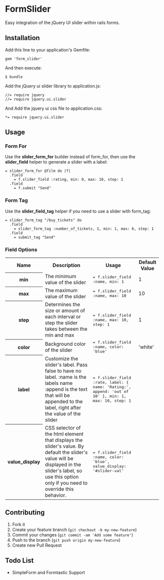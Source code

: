 # FormSlider

Easy integration of the jQuery UI slider within rails forms.

## Installation

Add this line to your application's Gemfile:

    gem 'form_slider'

And then execute:

    $ bundle

Add the jQuery ui slider library to application.js:

    //= require jquery
    //= require jquery.ui.slider

And Add the jquery ui css file to application.css:

    *= require jquery.ui.slider

## Usage

### Form For
Use the **slider_form_for** builder instead of form_for, then use the **slider_field** helper to generate a slider with a label:

    = slider_form_for @film do |f|
      .field
        = f.slider_field :rating, min: 0, max: 10, step: 1
      .field
        = f.submit "Send"
    

### Form Tag
Use the **slider_field_tag** helper if you need to use a slider with form_tag:

    = slider_form_tag "/buy_tickets" do
      .field
        = slider_form_tag :number_of_tickets, 1, min: 1, max: 6, step: 1
      .field
        = submit_tag "Send"


### Field Options

<table>
  <tr>
    <th>Name</th>
    <th>Description</th>
    <th>Usage</th>
    <th>Default Value</th>
  </tr>
  <tr>
    <th>min</th>
    <td>The minimum value of the slider</td>
    <td><tt>= f.slider_field :name, min: 1</tt></td></td>
    <td>1</td>
  </tr>
  <tr>
    <th>max</th>
    <td>The maximum value of the slider</td>
    <td><tt>= f.slider_field :name, max: 10</tt></td></td>
    <td>10</td>
  </tr>
  <tr>
    <th>step</th>
    <td>Determines the size or amount of each interval or step the slider takes between the min and max</td>
    <td><tt>= f.slider_field :name, max: 10, step: 1</tt></td></td>
    <td>1</td>
  </tr>
  <tr>
    <th>color</th>
    <td>Background color of the slider</td>
    <td><tt>= f.slider_field :name, color: 'blue'</tt></td></td>
    <td>'white'</td>
  </tr>
  <tr>
    <th>label</th>
    <td>
      Customize the slider's label. Pass false to have no label.
      :name is the labels name
      :append is the text that will be appended to the label, right after the value of the slider
    </td>
    <td><tt>= f.slider_field :rate, label: { name: 'Rating:', append: 'out of 10' }, min: 1, max: 10, step: 1</tt></td></td>
    <td></td>
  </tr>
  <tr>
    <th>value_display</th>
    <td>
      CSS selector of the html element that displays the slider's
      value. By default the slider's value will be displayed in the
      slider's label, so use this option only if you need to override this
      behavior. 
    </td>
    <td><tt>= f.slider_field :name, color: 'blue', value_display: '#slider-val'</tt></td></td>
    <td></td>
  </tr>
</table>


## Contributing

1. Fork it
2. Create your feature branch (`git checkout -b my-new-feature`)
3. Commit your changes (`git commit -am 'Add some feature'`)
4. Push to the branch (`git push origin my-new-feature`)
5. Create new Pull Request

## Todo List

- SimpleForm and Formtastic Support

